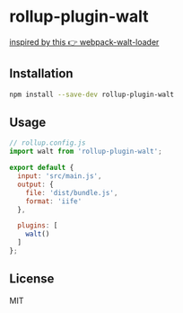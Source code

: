 # rollup-plugin-walt

[inspired by this 👉 webpack-walt-loader](https://github.com/ballercat/walt/blob/master/packages/walt-loader)

## Installation

```bash
npm install --save-dev rollup-plugin-walt
```

## Usage

```js
// rollup.config.js
import walt from 'rollup-plugin-walt';

export default {
  input: 'src/main.js',
  output: {
    file: 'dist/bundle.js',
    format: 'iife'
  },

  plugins: [
    walt()
  ]
};
```


## License

MIT
